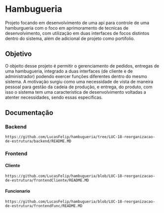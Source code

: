 # Hambugueria
Projeto focando em desenvolvimento de uma api para controle de uma  hamburgueria com o foco em aprimoramento de tecnicas de desenvolvimento, com utilização em duas interfaces de focos distintos dentro do sistema, além de adicional de projeto como portifolio.

## Objetivo
O objeito desse projeto é permitir o gerenciamento de pedidos, entregas de uma hambugueria, integrado a duas interfaces (de cliente e de administrador) podendo exercer funções diferentes dentro do mesmo sistema. A motivação surgiu como uma necessidade de vista de maneira pessoal para gestão da cadeia de produção, e entrega, do produto, com isso o sistema tem uma caracteristica de desenvolvimento voltadas a atenter necessidades, sendo essas especificas.


## Documentação 
### Backend
    https://github.com/LucasFelip/hambugueria/tree/LUC-18-reorganizacao-de-estrutura/backend/README.MD

### Frontend
#### Cliente
    https://github.com/LucasFelip/hambugueria/blob/LUC-18-reorganizacao-de-estrutura/frontendCliente/README.MD
#### Funcionario
    https://github.com/LucasFelip/hambugueria/blob/LUC-18-reorganizacao-de-estrutura/frontendFunc/README.MD